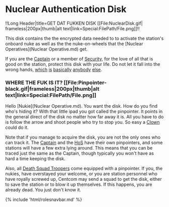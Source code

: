 # Nuclear Authentication Disk
!!Long Header|title=GET DAT FUKKEN DISK [[File:NuclearDisk.gif|
frameless|200px|thumb|alt text|link=Special:FilePath/File.png]]!!


This disk contains the the encrypted data needed to to activate the station's onboard nuke as well as the the nuke-on-wheels that the [Nuclear Operatives](Nuclear Operative.md) get.

If you are the [Captain](Captain.md) or a member of [Security](Roles.md#security), for the love of all that is good on the station, protect this disk with your life. Do not let it fall into the wrong hands, [which](Chief-Engineer.md) [is](Janitor.md) [basically](Assistant.md) [anybody](Mime.md) [else](Clown.md).


### WHERE THE FUK IS IT? [[File:Pinpointer-black.gif|frameless|200px|thumb|alt text|link=Special:FilePath/File.png]]



Hello [Nukie](Nuclear Operative.md). You want the disk. How do you find who's hiding it? With that little ipad you got called the pinpointer. It points in the general direct of the disk no matter how far away it is. All you have to do is follow the arrow and shoot people who try to stop you. So easy a [Clown](Clown.md) could do it.

Note that if you manage to acquire the disk, you are not the only ones who can track it. The [Captain](Captain.md) and the [HoS](Head-of-Security.md) have their own pinpointers, and some stations will have a few extra lying around. This means that you can be traced just the same as the Captain, though typically you won't have as hard a time keeping the disk. 

Also, all [Death Squad Troopers](Death-Squad.md) come equipped with a pinpointer. If you, the nukies, have overstayed your welcome, or you are station personnel who have royally screwed up, Centcom may send a squad to get the disk, either to save the station or to blow it up themselves. If this happens, you are already dead. You just don't know it.

{% include 'html/rolesnavbar.md' %}
